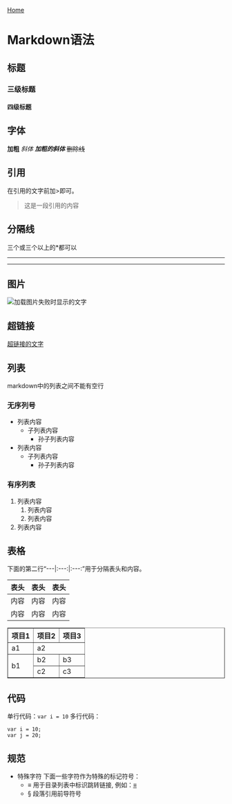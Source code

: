 [Home](index.md)

# Markdown语法

## 标题
### 三级标题
#### 四级标题

## 字体
**加粗**
*斜体*
***加粗的斜体***
~~删除线~~

## 引用
在引用的文字前加>即可。
>这是一段引用的内容

## 分隔线
三个或三个以上的*都可以
***
****

## 图片
![加载图片失败时显示的文字](图片的路径，可以是相对路径或绝对路径，也可以是一个url地址)

## 超链接
[超链接的文字](超链接的地址，可以是相对路径或绝对路径，也可以是一个url地址)

## 列表
markdown中的列表之间不能有空行
### 无序列号
+ 列表内容
    - 子列表内容
        * 孙子列表内容
+ 列表内容
    - 子列表内容
        * 孙子列表内容

### 有序列表
1. 列表内容
    1. 列表内容
    2. 列表内容
2. 列表内容

## 表格
下面的第二行“---|:---:|:---:”用于分隔表头和内容。

表头|表头|表头
---|:---:|:---:
内容|内容|内容
内容|内容|内容

<escape>
    <table border="1">
        <tr>
    <th>项目1</th>
    <th>项目2</th>
    <th>项目3</th>
  </tr>
  <tr>
    <td>a1</td>
    <td colspan="2">a2</td>
  </tr>
  <tr>
    <td rowspan="2">b1</td>
    <td>b2</td>
    <td>b3</td>
  </tr>
  <tr>
    <td>c2</td>
    <td>c3</td>
  </tr>
    </table>
</escape>


## 代码
单行代码：`var i = 10`
多行代码：
```
var i = 10;
var j = 20;
```



## 规范

- 特殊字符
    下面一些字符作为特殊的标记符号：
    + ≡     用于目录列表中标识跳转链接, 例如：<a id="ContentID">[≡](#≡)</a>
    + §     段落引用前导符号

